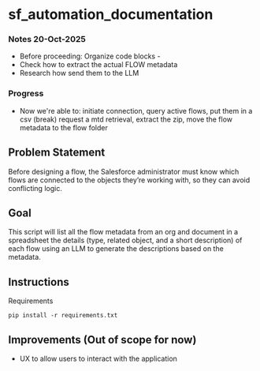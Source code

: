 # sf_automation_documentation

### Notes 20-Oct-2025
- Before proceeding: Organize code blocks - 
- Check how to extract the actual FLOW metadata
- Research how send them to the LLM

### Progress
- Now we're able to: initiate connection, query active flows, put them in a csv (break) request a mtd retrieval, extract the zip, move the flow metadata to the flow folder

## Problem Statement
Before designing a flow, the Salesforce administrator must know which flows are connected to the objects they’re working with, so they can avoid conflicting logic.

## Goal
This script will list all the flow metadata from an org and document in a spreadsheet the details (type, related object, and a short description) of each flow using an LLM to generate the descriptions based on the metadata.

## Instructions
Requirements
```
pip install -r requirements.txt
```

## Improvements (Out of scope for now)
- UX to allow users to interact with the application
